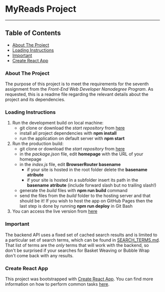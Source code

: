 # MyReads Project

---

## Table of Contents

* [About The Project](#about-the-project)
* [Loading Instructions](#loading-instructions)
* [Important](#important)
* [Create React App](#create-react-app)

### About The Project

The purpose of this project is to meet the requirements for the seventh assignment from the _Front-End Web Developer Nanodegree Program_. As requested, this is a readme file regarding the relevant details about the project and its dependencies.

### Loading Instructions

1. Run the development build on local machine:
    * git clone or download the _start repository_ from [here](https://github.com/udacity/reactnd-project-myreads-starter)
    * install all project dependencies with **npm install**
    * run the application on default server with **npm start**
2. Run the production build:
    * git clone or download the _start repository_ from [here](https://github.com/udacity/reactnd-project-myreads-starter)
    * in the _package.json_ file, edit **homepage** with the URL of your homepage
    * in the _index.js_ file, edit **BrowserRouter basename** 
        * if your site is hosted in the root folder delete the **basename atribute**
        * if your site is hosted in a subfolder insert its path in the **basename atribute** (include forward slash but no trailing slash!)
    * generate the _build_ files with **npm run build** command
    * send the files from the _build_ folder to the hosting server and that should be it!
If you wish to host the app on GitHub Pages then the last step is done by running **npm run deploy** in Git Bash
3. You can access the live version from [here](https://tudordan.github.io/reactnd-project-myreads/)

### Important

The backend API uses a fixed set of cached search results and is limited to a particular set of search terms, which can be found in [SEARCH_TERMS.md](SEARCH_TERMS.md). That list of terms are the _only_ terms that will work with the backend, so don't be surprised if your searches for Basket Weaving or Bubble Wrap don't come back with any results.

### Create React App

This project was bootstrapped with [Create React App](https://github.com/facebookincubator/create-react-app). You can find more information on how to perform common tasks [here](https://github.com/facebookincubator/create-react-app/blob/master/packages/react-scripts/template/README.md).
